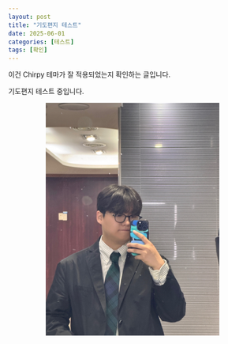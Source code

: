 ```yaml
---
layout: post
title: "기도편지 테스트"
date: 2025-06-01
categories: [테스트]
tags: [확인]
---
```

이건 Chirpy 테마가 잘 적용되었는지 확인하는 글입니다.

기도편지 테스트 중입니다. 

<p align="center">
  <img src="/assets/img/2025-06-01/IMG_6599.jpeg" alt="기도편지 이미지" width="70%">
</p>
